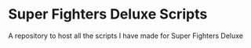 # Super Fighters Deluxe Scripts
A repository to host all the scripts I have made for Super Fighters Deluxe
